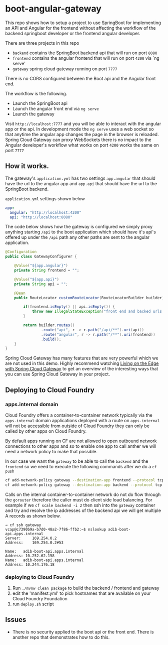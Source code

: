 # boot-angular-gateway

This repo shows how to setup a project to use SpringBoot for implementing an API 
and Angular for the frontend without affecting the workflow of the backend 
springboot developer or the frontend angular developer. 

There are three projects in this repo
* `backend` contains the SpringBoot backend api that will run on port `8080`
* `frontend` contains the angular frontend that will run on port `4200` via `ng serve'
* `gateway` spring cloud gateway running on port `7777` 

There is no CORS configured between the Boot api and the Angular front end.

The workflow is the following.
* Launch the SpringBoot api
* Launch the angular front end via `ng serve`
* Launch the gateway 

Visit `http://localhost:7777` and you will be able to interact with the 
angular app or the api. In development mode the `ng serve` uses a 
web socket so that anytime the angular app changes the page in the browser
is reloaded. Spring Cloud Gateway can proxy WebSockets there is no impact 
to the Angular developer's workflow what works on port `4200` works the same
on port `7777` 

## How it works.

The gateway's `application.yml` has two settings `app.angular` that should have
the url to the angular app and `app.api` that should have the url to 
the SpringBoot backend. 

`application.yml` settings shown below

```yaml
app:
  angular: "http://localhost:4200"
  api: "http://localhost:8080"
```

The code below shows how the gateway is configured we simply proxy anything starting 
`/api` to the boot application which should have it's api's offered up under the `/api` path
any other paths are sent to the angular application. 

```java
@Configuration
public class GatewayConfigurer {

    @Value("${app.angular}")
    private String frontend = "";

    @Value("${app.api}")
    private String api = "";

    @Bean
    public RouteLocator customRouteLocator(RouteLocatorBuilder builder) {

        if(frontend.isEmpty() || api.isEmpty()) {
            throw new IllegalStateException("front end and backed urls not configured in application.yml");
        }

        return builder.routes()
                .route("api", r -> r.path("/api/**").uri(api))
                .route("angular", r -> r.path("/**").uri(frontend))
                .build();
    }
}
```

Spring Cloud Gateway has many  features that are very powerful which we are not used in this demo. 
Highly recommend watching [Living on the Edge with Spring Cloud Gateway](https://www.youtube.com/watch?v=jOawuL1Xnwo)
to get an overview of the interesting ways that you can use Spring Cloud Gateway in your project.

## Deploying to Cloud Foundry

### apps.internal domain 

Cloud Foundry offers a container-to-container network typically via the `apps.internal` domain 
applications deployed with a route on `apps.internal` will not be accessible from outside of 
Cloud Foundry they can only be called by other apps on Cloud Foundry.

By default apps running on CF are not allowed to open outbound network connections to other apps
and so to enable one app to call anther we will need a network policy to make that possible. 

In our case we want the `gateway` to be able to call the `backend` and the `frontend` so we need
to execute the following commands after we do a `cf push`

```bash
cf add-network-policy gateway --destination-app frontend --protocol tcp --port 8080
cf add-network-policy gateway --destination-app backend --protocol tcp --port 8080
``` 

Calls on the internal container-to-container network do not do flow through the `gorouter`
therefore the caller must do client side load balancing. For example if we `cf scale backend -i 2`
then ssh into the `gateway` container and try and resolve the ip addresses of the backend 
api we will get multiple A records as shown below.

```text
→ cf ssh gateway
vcap@c7390b9a-b7d0-48a2-7f86-ffb2:~$ nslookup adib-boot-api.apps.internal
Server:		169.254.0.2
Address:	169.254.0.2#53

Name:	adib-boot-api.apps.internal
Address: 10.252.62.158
Name:	adib-boot-api.apps.internal
Address: 10.244.176.18
```

### deploying to Cloud Foundry 

1. Run `./mvnw clean package` to build the backend / frontend and gateway
2. edit the 'manifest.yml' to pick hostnames that are available on your Cloud Foundry Foundation
3. run `deploy.sh` script  

## Issues 

* There is no security applied to the boot api or the front end. There is another repo that 
demonstrates how to do this. 
